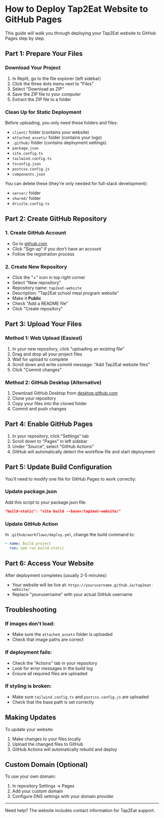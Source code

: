 # How to Deploy Tap2Eat Website to GitHub Pages

This guide will walk you through deploying your Tap2Eat website to GitHub Pages step by step.

## Part 1: Prepare Your Files

### Download Your Project
1. In Replit, go to the file explorer (left sidebar)
2. Click the three dots menu next to "Files"
3. Select "Download as ZIP" 
4. Save the ZIP file to your computer
5. Extract the ZIP file to a folder

### Clean Up for Static Deployment
Before uploading, you only need these folders and files:
- `client/` folder (contains your website)
- `attached_assets/` folder (contains your logo)
- `.github/` folder (contains deployment settings)
- `package.json`
- `vite.config.ts`
- `tailwind.config.ts`
- `tsconfig.json`
- `postcss.config.js`
- `components.json`

You can delete these (they're only needed for full-stack development):
- `server/` folder
- `shared/` folder
- `drizzle.config.ts`

## Part 2: Create GitHub Repository

### 1. Create GitHub Account
- Go to [github.com](https://github.com)
- Click "Sign up" if you don't have an account
- Follow the registration process

### 2. Create New Repository
- Click the "+" icon in top right corner
- Select "New repository"
- Repository name: `tap2eat-website`
- Description: "Tap2Eat school meal program website"
- Make it **Public**
- Check "Add a README file"
- Click "Create repository"

## Part 3: Upload Your Files

### Method 1: Web Upload (Easiest)
1. In your new repository, click "uploading an existing file"
2. Drag and drop all your project files
3. Wait for upload to complete
4. Scroll down and write commit message: "Add Tap2Eat website files"
5. Click "Commit changes"

### Method 2: GitHub Desktop (Alternative)
1. Download GitHub Desktop from [desktop.github.com](https://desktop.github.com)
2. Clone your repository
3. Copy your files into the cloned folder
4. Commit and push changes

## Part 4: Enable GitHub Pages

1. In your repository, click "Settings" tab
2. Scroll down to "Pages" in left sidebar
3. Under "Source", select "GitHub Actions"
4. GitHub will automatically detect the workflow file and start deployment

## Part 5: Update Build Configuration

You'll need to modify one file for GitHub Pages to work correctly:

### Update package.json
Add this script to your package.json file:
```json
"build-static": "vite build --base=/tap2eat-website/"
```

### Update GitHub Action
In `.github/workflows/deploy.yml`, change the build command to:
```yaml
- name: Build project
  run: npm run build-static
```

## Part 6: Access Your Website

After deployment completes (usually 2-5 minutes):
- Your website will be live at: `https://yourusername.github.io/tap2eat-website/`
- Replace "yourusername" with your actual GitHub username

## Troubleshooting

### If images don't load:
- Make sure the `attached_assets` folder is uploaded
- Check that image paths are correct

### If deployment fails:
- Check the "Actions" tab in your repository
- Look for error messages in the build log
- Ensure all required files are uploaded

### If styling is broken:
- Make sure `tailwind.config.ts` and `postcss.config.js` are uploaded
- Check that the base path is set correctly

## Making Updates

To update your website:
1. Make changes to your files locally
2. Upload the changed files to GitHub
3. GitHub Actions will automatically rebuild and deploy

## Custom Domain (Optional)

To use your own domain:
1. In repository Settings → Pages
2. Add your custom domain
3. Configure DNS settings with your domain provider

---

Need help? The website includes contact information for Tap2Eat support.